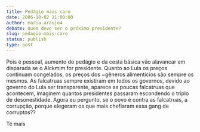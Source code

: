 ```yaml
---
title: Pedágio mais caro
date: 2006-10-02 21:00:00
author: maria.araujo4
debate: Quem deve ser o próximo presidente?
slug: pedagio-mais-caro
status: publish 
type: post
---
```


Pois é pessoal, aumento do pedágio e da cesta básica vão alavancar em disparada se o Alckmim for presidente. Quanto ao Lula os preços continuam congelados, os preços dos ~gêneros alimentícios são sempre os mesmos. As falcatruas sempre existiram em todos os governos, devido ao governo do Lula ser transparente, aparece as poucas falcatruas que acontecem, imaginem quantos presidentes passaram escondendo o triplo de desonestidade. Agora eu pergunto, se o povo é contra as falcatruas, a corrupção, porque elegeram os que mais chefiaram essa gang de corruptos??


Té mais


